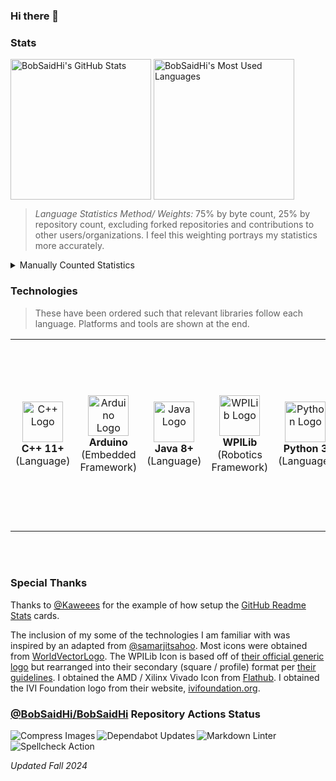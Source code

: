 ### Hi there 👋

<!--
**BobSaidHi/BobSaidHi** is a ✨ _special_ ✨ repository because its `README.md` (this file) appears on your GitHub profile.

Here are some ideas to get you started:

- 🔭 I’m currently working on ...
- 🌱 I’m currently learning ...
- 👯 I’m looking to collaborate on ...
- 🤔 I’m looking for help with ...
- 💬 Ask me about ...
- 📫 How to reach me: ...
- 😄 Pronouns: ...
- ⚡ Fun fact: ...
-->

### Stats

<!-- Public Instance
![BobSaidHi's GitHub stats](https://github-readme-stats.vercel.app/api?username=BobSaidHi&show_icons=true&theme=transparent) ![Top Langs](https://github-readme-stats.vercel.app/api/top-langs/?username=BobSaidHi&exclude_repo=&hide=Dockerfile,Processing)
-->

<!-- Private Instance, slightly more accurate, especially for the main stats card -->
<!-- This alignment is still less than ideal though
![BobSaidHi's GitHub stats](https://github-readme-stats-omega-drab-90.vercel.app/api?username=BobSaidHi&show_icons=true&theme=transparent) ![Top Langs](https://github-readme-stats-omega-drab-90.vercel.app/api/top-langs/?username=BobSaidHi&exclude_repo=&hide=Dockerfile,Processing)
-->

<!-- Begin HTML -->
<!-- Private Instance w/ better formatting -->
<div>
<img height=225 align="center" src="https://github-readme-stats-omega-drab-90.vercel.app/api?username=BobSaidHi&show_icons=true&theme=transparent" alt="BobSaidHi's GitHub Stats"/>
<img height=225 align="center" src="https://github-readme-stats-omega-drab-90.vercel.app/api/top-langs/?username=BobSaidHi&exclude_repo=&hide=Dockerfile,Processing,C&size_weight=0.75&count_weight=0.25" alt="BobSaidHi's Most Used Languages"/>
</div>
<!-- End HTML -->

> *Language Statistics Method/ Weights:* 75% by byte count, 25% by repository count, excluding forked repositories and contributions to other users/organizations.  I feel this weighting portrays my statistics more accurately.

<details>

<summary>Manually Counted Statistics</summary>

> Only counting the top languages in each repository
>
> Mixed C++ and Python repositories are not counted properly.
> Mixed SystemVerilog, Other HDL, and Assembly repositories are not counted properly
>
> *Updated Fall 2024*

| Language    | Repositories Count | Files Count | Percentage Repos / Files |
| ---     | ---   | ---   | ---       |
| Java   | 27  | 278  | 53% / 63% |
| SystemVerilog      | 05  | 100  | 10% / 22% |
| Python | 13  | 036  | 25% / 08% |
| C++/C   | 05   | 20  | 10% / 05% |
| ASM    | 01   | 13  | 02% / 03% |
| **TOTALS**   | **51**  | **439**  | **100% / 100%** |

</details>

### Technologies

> These have been ordered such that relevant libraries follow each language.  Platforms and tools are shown at the end.

<!-- Begin HTML -->
<!-- Programming Languages -->
<table>
  <tr>
    <!-- Programming Languages -->
    <!-- C++ -->
    <td align="center">
      <div style="min-width:80px;">
        <img src="https://cdn.worldvectorlogo.com/logos/c.svg" alt="C++ Logo" width="65" height="65" />
        <br>
        <b>C++ 11+</b>
        <br>
        (Language)
      </div>
    </td>
    <td align="center">
      <div style="min-width:80px;">
        <img src="https://cdn.worldvectorlogo.com/logos/arduino-1.svg" alt="Arduino Logo" width="65" height="65" />
        <br>
        <b>Arduino</b>
        <br>
        (Embedded Framework)
      </div>
    </td>
    <!-- Java -->
    <td align="center">
      <div style="min-width:80px;">
        <img src="https://cdn.worldvectorlogo.com/logos/java-14.svg" alt="Java Logo" width="65" height="65" />
        <br>
        <b>Java 8+</b>
        <br>
        (Language)
      </div>
    </td>
    <td align="center">
      <div style="min-width:80px;">
        <img src="https://github.com/user-attachments/assets/0612e8f0-f786-4159-861a-738c06d36ccf" alt="WPILib Logo"
          width="65" height="65" />
        <br>
        <b>WPILib</b>
        <br>
        (Robotics Framework)
      </div>
    </td>
    <!-- Python -->
    <td align="center">
      <div style="min-width:80px;">
        <img src="https://cdn.worldvectorlogo.com/logos/python-5.svg" alt="Python Logo" width="65" height="65" />
        <br>
        <b>Python 3</b>
        <br>
        (Language)
      </div>
    </td>
    <td align="center">
      <div style="min-width:140px;">
        <i>Additional Python Libraries</i>
        <br>
        <br>
        Easy SCPI
        <br>
        ODrive
        <br>
        PySimpleGui
        <br>
        PyVISA
        <br>
        Requests
      </div>
    </td>
    <!-- HDLs -->
    <td align="center">
      <div style="min-width:80px;">
        <br>
        <b>SystemVerilog</b>
        <br>
        (Hardware Description Language)
      </div>
    </td>
    <td align="center">
      <div style="min-width:140px;">
        <img
          src="https://flathub.org/_next/image?url=https%3A%2F%2Fdl.flathub.org%2Fmedia%2Fcom%2Fgithub%2Fcorna.Vivado%2F07ad2cd5a0a53383dce2081f799f9726%2Ficons%2F128x128%2Fcom.github.corna.Vivado.png&w=256&q=100"
          alt="Vivado Logo" width="65" height="65" />
        <br>
        AMD (Xilinx) <b>Vivado</b>
        <br>
        (FPGA Design Suite)
      </div>
    </td>
    <!-- Markup Languages -->
    <td align="center">
      <div style="min-width:80px;">
        <img src="https://cdn.worldvectorlogo.com/logos/html-1.svg" alt="HTML Logo" width="65" height="65" />
        <br>
        <b>HTML</b>
        <br>
        (Markup)
      </div>
    </td>
    <td align="center">
      <div style="min-width:80px;">
        <img src="https://cdn.worldvectorlogo.com/logos/markdown.svg" alt="Markdown Logo" width="65" height="65" />
        <br>
        <b>Markdown</b>
        <br>
        (Markup)
      </div>
    </td>
    <!-- Scripting Languages -->
    <td align="center">
      <div style="min-width:80px;">
        <b>Windows CMD</b>
        (Shell)
      </div>
    </td>
    <td align="center">
      <div style="min-width:140px;">
        <img src="https://ivifoundation.org/assets/images/square-logo.png" alt="IVI Foundation Logo" width="65"
          height="65" />
        <br>
        <b>Standard Commands for Programmable Instruments (SCPI)</b>
        <br>
        (Shell Commands)
    </td>
    <!-- Tools -->
    <td align="center">
      <div style="min-width:80px;">
        <br>
        <b>Doxygen</b>
        <br>
        (Documentation Tool)
      </div>
    </td>
    <td align="center">
      <div style="min-width:80px;">
        <br>
        <b>Javadoc</b>
        <br>
        (Documentation Tool)
      </div>
    </td>
    <td align="center">
      <div style="min-width:80px;">
        <img src="https://cdn.worldvectorlogo.com/logos/draw-io.svg" alt="Draw.io Logo" width="65" height="65" />
        <br>
        <b>Draw.io</b>
        <br>
        (Diagramming Tool)
      </div>
    </td>
    <td align="center">
      <div style="min-width:80px;">
        <br>
        <b>WireViz</b>
        <br>
        (Diagramming Tool)
    </td>
    <!-- OS -->
    <td align="center">
      <div style="min-width:80px;">
        <img src="https://cdn.worldvectorlogo.com/logos/microsoft-windows-22.svg" alt="Windows 10 Logo" width="65"
          height="65" />
        <br>
        <b>Windows 7/8/10+</b>
        <br>
        (OS)
      </div>
    </td>
    <td align="center">
      <div style="min-width:80px;">
        <img src="https://cdn.worldvectorlogo.com/logos/debian-2.svg" alt="Debian Logo" width="65" height="65" />
        <br>
        <b>Debian Linux</b>
        <br>
        (OS)
    </td>
    <!-- Developer Platforms -->
    <td align="center">
      <div style="min-width:80px;">
        <img src="https://cdn.worldvectorlogo.com/logos/github-icon-1.svg" alt="GitHub Logo" width="65" height="65" />
        <br>
        <b>GitHub</b>
        <br>
        (Developer Platform)
      </div>
    </td>
    <td align="center">
      <div style="min-width:80px;">
        <br>
        <b>GitHub Actions</b>
        <br>
        (CI/CD)
      </div>
    </td>
    <td align="center">
      <div style="min-width:80px;">
        <img src="https://cdn.worldvectorlogo.com/logos/gitlab.svg" alt="GitLab Logo" width="65" height="65" />
        <br>
        <b>GitLab</b>
        <br>
        (Developer Platform)
    </td>
    <!-- IDEs -->
    <td align="center">
      <div style="min-width:80px;">
        <img src="https://cdn.worldvectorlogo.com/logos/visual-studio-code-1.svg" alt="VS Code Logo" width="65"
          height="65" />
        <br>
        Microsoft <b>Visual Studio Code</b>
        <br>
        (IDE)
      </div>
    </td>
    <td align="center">
      <div style="min-width:80px;">
        <img src="https://cdn.worldvectorlogo.com/logos/jetbrains-pycharm.svg" alt="PyCharm Logo" width="65"
          height="65" />
        <br>
        JetBrains <b>Pycharm</b>
        <br>
        (IDE)
      </div>
    </td>
    <td align="center">
      <div style="min-width:80px;">
        <img src="https://cdn.worldvectorlogo.com/logos/intellij-idea-1.svg" alt="JetBrains IDEA Logo" width="65"
          height="65" />
        <br>
        JetBrains <b>IDEA</b>
        <br>
        (IDE)
      </div>
    </td>
    <td align="center">
      <div style="min-width:80px;">
        <img src="https://cdn.worldvectorlogo.com/logos/eclipse-11.svg" alt="Eclipse Logo" width="65" height="65" />
        <br>
        <b>Eclipse</b>
        <br>
        (IDE)
      </div>
    </td>
    <td align="center">
      <div style="min-width:80px;">
        <img src="https://cdn.worldvectorlogo.com/logos/notepadd-.svg" alt="Notepad++ Logo" width="65" height="65" />
        <br>
        <b>Notepad++</b>
        <br>
        (Text Editor)
      </div>
    </td>
    <!-- Additional Software -->
    <td align="center">
      <div style="min-width:140px;">
        <b><i>Additional Software</i></b>
        <br>
        <br>
        Adobe Acrobat (Office)
        <br>
        Apache OpenOffice (Office)
        <br>
        Google Workspace (Office)
        <br>
        Microsoft Office (Office)
        <br>
        PuTTY (Remote Terminal Client)
      </div>
    </td>
  </tr>
</table>
<!-- End HTML -->

<br>
<br>

### Special Thanks

Thanks to [@Kaweees](https://github.com/Kaweees/Kaweees/blob/master/README.md) for the example of how setup the [GitHub Readme Stats](https://github.com/anuraghazra/github-readme-stats#readme) cards.

The inclusion of my some of the technologies I am familiar with was inspired by an adapted from [@samarjitsahoo](https://github.com/samarjitsahoo#-my-tech-stack).  Most icons were obtained from [WorldVectorLogo](https://worldvectorlogo.com).  The WPILib Icon is based off of [their official generic logo](https://github.com/wpilibsuite/branding/blob/main/wpilib-generic.svg) but rearranged into their secondary (square / profile) format per [their guidelines](https://github.com/wpilibsuite/branding/blob/main/WPILib-Logo-Branding-Guidelines-2024.pdf).  I obtained the AMD / Xilinx Vivado Icon from [Flathub](https://flathub.org/apps/com.github.corna.Vivado).  I obtained the IVI Foundation logo from their website, [ivifoundation.org](https://www.ivifoundation.org/).

### [@BobSaidHi/BobSaidHi](https://github.com/BobSaidHi/BobSaidHi) Repository Actions Status

<!-- Begin HTML -->
<div>
  <a href="https://github.com/BobSaidHi/BobSaidHi/actions/workflows/imageActions.yml"><img align="left"
      src="https://github.com/BobSaidHi/BobSaidHi/actions/workflows/imageActions.yml/badge.svg"
      alt="Compress Images" /></a>
  <a href="https://github.com/BobSaidHi/BobSaidHi/actions/workflows/dependabot/dependabot-updates"><img align="left"
      src="https://github.com/BobSaidHi/BobSaidHi/actions/workflows/dependabot/dependabot-updates/badge.svg"
      alt="Dependabot Updates" /></a>
  <a href="https://github.com/BobSaidHi/BobSaidHi/actions/workflows/markdownwonLinter.yml"><img align="left"
      src="https://github.com/BobSaidHi/BobSaidHi/actions/workflows/markdownwonLinter.yml/badge.svg"
      alt="Markdown Linter" /></a>
  <a href="https://github.com/BobSaidHi/BobSaidHi/actions/workflows/spell.yml"><img align="left"
      src="https://github.com/BobSaidHi/BobSaidHi/actions/workflows/spell.yml/badge.svg" alt="Spellcheck Action" /></a>
</div>
<!-- End HTML -->

<br>
<br>

*Updated Fall 2024*

